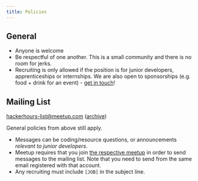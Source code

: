 ```yaml
---
title: Policies
---
```


## General

* Anyone is welcome
* Be respectful of one another.  This is a small community and there is no room for jerks.
* Recruiting is only allowed if the position is for junior developers, apprenticeships or internships.  We are also open to sponsorships (e.g. food + drink for an event) - [get in touch](/about.html#contact)!

## Mailing List

[hackerhours-list@meetup.com](mailto:hackerhours-list@meetup.com?subject=[JOB]) ([archive](http://www.meetup.com/hackerhours/messages/archive/))

General policies from above still apply.

* Messages can be coding/resource questions, or announcements *relevant to junior developers*.
* Meetup requires that you join [the respective meetup](http://www.meetup.com/hackerhours/) in order to send messages to the mailing list. Note that you need to send from the same email registered with that account.
* Any recruiting must include `[JOB]` in the subject line.
